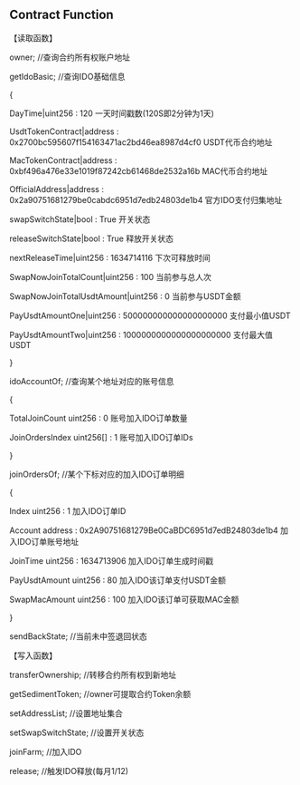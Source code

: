 ## Contract Function

【读取函数】

owner;                         //查询合约所有权账户地址

getIdoBasic;                   //查询IDO基础信息

{

  DayTime|uint256 :  120                                                        一天时间戳数(120S即2分钟为1天)

  UsdtTokenContract|address :  0x2700bc595607f154163471ac2bd46ea8987d4cf0       USDT代币合约地址

  MacTokenContract|address :  0xbf496a476e33e1019f87242cb61468de2532a16b        MAC代币合约地址

  OfficialAddress|address :  0x2a90751681279be0cabdc6951d7edb24803de1b4         官方IDO支付归集地址

  swapSwitchState|bool :  True                                                  开关状态

  releaseSwitchState|bool :  True                                               释放开关状态

  nextReleaseTime|uint256 :  1634714116                                         下次可释放时间

  SwapNowJoinTotalCount|uint256 :  100                                          当前参与总人次

  SwapNowJoinTotalUsdtAmount|uint256 :  0                                       当前参与USDT金额

  PayUsdtAmountOne|uint256 :  500000000000000000000                             支付最小值USDT

  PayUsdtAmountTwo|uint256 :  1000000000000000000000                            支付最大值USDT

}

idoAccountOf;                  //查询某个地址对应的账号信息

{

  TotalJoinCount   uint256 :  0                                                 账号加入IDO订单数量

  JoinOrdersIndex   uint256[] :  1                                              账号加入IDO订单IDs

}

joinOrdersOf;                  //某个下标对应的加入IDO订单明细

{

  Index   uint256 :  1                                                          加入IDO订单ID

  Account   address :  0x2A90751681279Be0CaBDC6951d7edB24803de1b4               加入IDO订单账号地址

  JoinTime   uint256 :  1634713906                                              加入IDO订单生成时间戳

  PayUsdtAmount   uint256 :  80                                                 加入IDO该订单支付USDT金额

  SwapMacAmount   uint256 :  100                                                加入IDO该订单可获取MAC金额

}

sendBackState;                 //当前未中签退回状态


【写入函数】

transferOwnership;             //转移合约所有权到新地址

getSedimentToken;              //owner可提取合约Token余额

setAddressList;                //设置地址集合

setSwapSwitchState;            //设置开关状态

joinFarm;                      //加入IDO

release;                       //触发IDO释放(每月1/12)
